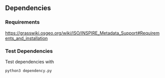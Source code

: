 ## Dependencies

### Requirements

<https://grasswiki.osgeo.org/wiki/ISO/INSPIRE_Metadata_Support#Requirements_and_installation>

### Test Dependencies

Test dependencies with

```
python3 dependency.py
```
